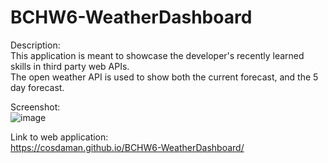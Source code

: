 # BCHW6-WeatherDashboard  

Description:  
This application is meant to showcase the developer's recently learned skills in third party web APIs.  
The open weather API is used to show both the current forecast, and the 5 day forecast.


Screenshot:  
![image](https://user-images.githubusercontent.com/3162991/138566576-b1711bf6-e2f4-42b5-bb18-547c963fa4db.png)


Link to web application:  
https://cosdaman.github.io/BCHW6-WeatherDashboard/
